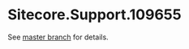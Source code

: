 # Sitecore.Support.109655

See [master branch](https://github.com/sitecoresupport/Sitecore.Support.109655) for details.